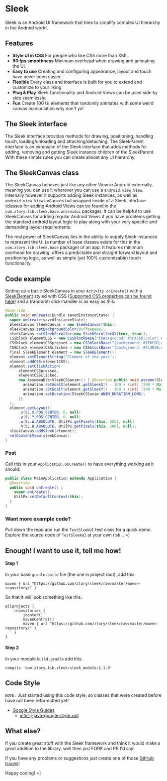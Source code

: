 # Sleek

Sleek is an Android UI framework that tries to simplify complex UI hierarchy in the Android world.

## Features
- **Style UI in CSS** For people who like CSS more than XML.
- **60 fps smoothness** Minimum overhead when drawing and animating the UI.
- **Easy to use** Creating and configuring appearance, layout and touch have never been easier.
- **Flexible** Every class and interface is built for you to extend and customize to your liking.
- **Plug & Play** Sleek functionality and Android Views can be used side by side seamlessly.
- **Fun** Create 100 UI elements that randomly animates with some weird canvas manipulation why don't ya!

## The Sleek interface
The Sleek interface provides methods for drawing, positioning, handling touch, loading/unloading and attaching/detaching. The SleekParent interface is an extension of the Sleek interface that adds methods for adding, removing and getting Sleek instance children of the SleekParent. With these simple rules you can create almost any UI hierarchy.

## The SleekCanvas class
The SleekCanvas behaves just like any other View in Android externally, meaning you can use it wherever you can use a `android.view.View`. Internally however it supports adding Sleek instances, as well as `android.view.View` instances but wrapped inside of a Sleek interface (classes for adding Android Views can be found in the `com.ztory.lib.sleek.base.androidui` package). It can be helpful to use SleekCanvas for adding regular Android Views if you have problems getting the standard android layout logic to play along with your very specific and demanding layout requirements.

The real power of SleekCanvas lies in the ability to supply Sleek instances to represent the UI (a number of base classes exists for this in the `com.ztory.lib.sleek.base` package) of an app. It features minimum overhead for drawing, offers a predictable and straight forward layout and positioning logic, as well as simple (yet 100% customizable) touch functionality.

## Code example
Setting up a basic SleekCanvas in your `Activity.onCreate()` with a [SleekElement](https://github.com/ztory/sleek/blob/master/sleek_module/src/main/java/com/ztory/lib/sleek/base/element/SleekElement.java) styled with CSS ([Supported CSS properties can be found here](https://github.com/ztory/sleek/blob/master/sleek_module/src/main/java/com/ztory/lib/sleek/base/element/css/CSSblockBase.java)) and a (random!) click-handler is as easy as this:
```java
@Override
public void onCreate(Bundle savedInstanceState) {
  super.onCreate(savedInstanceState);
  SleekCanvas sleekCanvas = new SleekCanvas(this);
  sleekCanvas.setBackgroundColor(0xffeeeeee);
  sleekCanvas.setSleekScroller(new SleekScrollerXY(true, true));
  CSSblock elementCSS = new CSSblockBase("{background: #1FA350;color: #fff;font-size: 20px;}");
  CSSblock elementCSSpressed = new CSSblockBase("{background: #1F6F8D;color: #FFC27F;}");
  CSSblock elementCSSclicked = new CSSblockBase("{background: #E14B2B;color: #aaa;}");
  final SleekElement element = new SleekElement();
  element.setElementString("Element of the year");
  element.addCSS(elementCSS);
  element.setClickAction(
      elementCSSpressed,
      elementCSSclicked,
      new Assumeable<SleekCSSanim>() { @Override public void assume(SleekCSSanim animation) {
        animation.setGoalX(element.getSleekX() - 100 + (int) (200 * Math.random()));
        animation.setGoalY(element.getSleekY() - 100 + (int) (200 * Math.random()));
        animation.setDuration(SleekCSSanim.ANIM_DURATION_LONG);
      }}
  );
  element.getLayout()
      .x(SL.X.POS_CENTER, 0, null)
      .y(SL.Y.POS_CENTER, 0, null)
      .w(SL.W.ABSOLUTE, UtilPx.getPixels(this, 200), null)
      .h(SL.H.ABSOLUTE, UtilPx.getPixels(this, 200), null);
  sleekCanvas.addSleek(element);
  setContentView(sleekCanvas);
}
```

### Psst
Call this in your `Application.onCreate()` to have everything working as it should:
```java
public class MainApplication extends Application {
  @Override
  public void onCreate() {
    super.onCreate();
    UtilPx.setDefaultContext(this);
  }
}
```

### Want more example code?
Pull down the repo and run the `TestSleekUI` test class for a quick demo. Explore the source code of `TestSleekUI` at your own risk... =)

## Enough! I want to use it, tell me how!

#### Step 1
In your base `gradle.build` file (the one in project root), add this:
```
maven { url "https://github.com/ztory/sleek/raw/master/maven-repository/" }
```
So that it will look something like this:
```
allprojects {
    repositories {
        jcenter()
        mavenCentral()
        maven { url "https://github.com/ztory/sleek/raw/master/maven-repository/" }
    }
}
```

#### Step 2
In your module `build.gradle` add this:
```
compile 'com.ztory.lib.sleek:sleek_module:1.1.9'
```

## Code Style
`NOTE:` Just started using this code style, so classes that were created before have not been reformatted yet!
- [Google Style Guides](https://github.com/google/styleguide)
  - [intellij-java-google-style.xml](https://raw.githubusercontent.com/google/styleguide/gh-pages/intellij-java-google-style.xml)

## What else?

If you create great stuff with the Sleek framework and think it would make a great addition to the library, well then just FORK and PR I'd say!

If you have any problems or suggestions just create one of those [GitHub Issues](https://github.com/ztory/sleek/issues)!

Happy coding! =]

